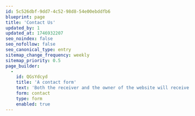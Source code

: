 ```yaml
---
id: 5c526dbf-9dd7-4c52-98d8-54e00ebddfb6
blueprint: page
title: 'Contact Us'
updated_by: 1
updated_at: 1746932207
seo_noindex: false
seo_nofollow: false
seo_canonical_type: entry
sitemap_change_frequency: weekly
sitemap_priority: 0.5
page_builder:
  -
    id: QGsYdcyd
    title: 'A contact form'
    text: 'Both the receiver and the owner of the website will receive a styled e-mail. Forms are dynamic, work with conditional logic and use Laravel Precognition for validation and submission.'
    form: contact
    type: form
    enabled: true
---
```

